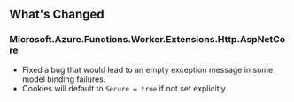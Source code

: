 ## What's Changed

<!-- Please add your release notes in the following format:
- My change description (#PR/#issue)
-->

### Microsoft.Azure.Functions.Worker.Extensions.Http.AspNetCore <version>

- Fixed a bug that would lead to an empty exception message in some model binding failures.
- Cookies will default to `Secure = true` if not set explicitly
